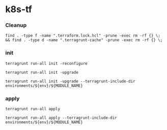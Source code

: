 # k8s-tf

### Cleanup
```shell
find . -type f -name ".terraform.lock.hcl" -prune -exec rm -rf {} \; && find . -type d -name ".terragrunt-cache" -prune -exec rm -rf {} \;
```

### init
```shell
terragrunt run-all init -reconfigure
```
```shell
terragrunt run-all init -upgrade
```
```shell
terragrunt run-all init -upgrade --terragrunt-include-dir environments/${env}/${MODULE_NAME}
```

### apply
```shell
terragrunt run-all apply
```
```shell
terragrunt run-all apply --terragrunt-include-dir environments/${env}/${MODULE_NAME}
```
